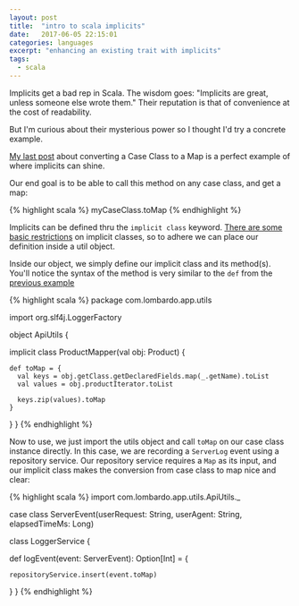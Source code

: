 ```yaml
---
layout: post
title:  "intro to scala implicits"
date:   2017-06-05 22:15:01
categories: languages
excerpt: "enhancing an existing trait with implicits"
tags:
  - scala
---
```


Implicits get a bad rep in Scala.  The wisdom goes: "Implicits are great, unless someone else wrote them."  Their reputation is that of convenience at the cost of readability.

But I'm curious about their mysterious power so I thought I'd try a concrete example.

[My last post](/languages/2017/06/03/zipping-collections-in-scala.html) about converting a Case Class to a Map is a perfect example of where implicits can shine.

Our end goal is to be able to call this method on any case class, and get a map:

{% highlight scala %}
myCaseClass.toMap
{% endhighlight %}

Implicits can be defined thru the `implicit class` keyword.  [There are some basic restrictions](http://docs.scala-lang.org/overviews/core/implicit-classes.html) on implicit classes, so to adhere we can place our definition inside a util object.

Inside our object, we simply define our implicit class and its method(s).  You'll notice the syntax of the method is very similar to the `def` from the [previous example](/languages/2017/06/03/zipping-collections-in-scala.html)

{% highlight scala %}
package com.lombardo.app.utils

import org.slf4j.LoggerFactory

object ApiUtils {

  implicit class ProductMapper(val obj: Product) {

    def toMap = {
      val keys = obj.getClass.getDeclaredFields.map(_.getName).toList
      val values = obj.productIterator.toList

      keys.zip(values).toMap
    }
  }
}
{% endhighlight %}

Now to use, we just import the utils object and call `toMap` on our case class instance directly.  In this case, we are recording a `ServerLog` event using a repository service.  Our repository service requires a `Map` as its input, and our implicit class makes the conversion from case class to map nice and clear:

{% highlight scala %}
import com.lombardo.app.utils.ApiUtils._

case class ServerEvent(userRequest: String, userAgent: String, elapsedTimeMs: Long)

class LoggerService {

  def logEvent(event: ServerEvent): Option[Int] = {

    repositoryService.insert(event.toMap)
  }
}
{% endhighlight %}

